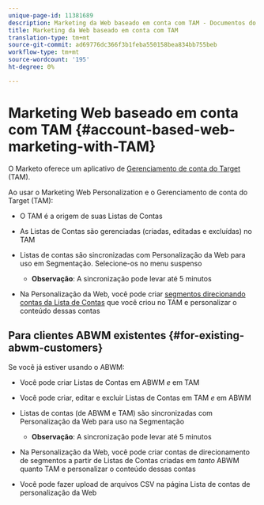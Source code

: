 ```yaml
---
unique-page-id: 11381689
description: Marketing da Web baseado em conta com TAM - Documentos do Marketo - Documentação do produto
title: Marketing da Web baseado em conta com TAM
translation-type: tm+mt
source-git-commit: ad69776dc366f3b1feba550158bea834bb755beb
workflow-type: tm+mt
source-wordcount: '195'
ht-degree: 0%

---
```



# Marketing Web baseado em conta com TAM {#account-based-web-marketing-with-TAM}

O Marketo oferece um aplicativo de [Gerenciamento de conta do Target](/help/marketo/product-docs/target-account-management/setup-tam/target-account-management-overview.md) (TAM).

Ao usar o Marketing Web Personalization e o Gerenciamento de conta do Target (TAM):

* O TAM é a origem de suas Listas de Contas
* As Listas de Contas são gerenciadas (criadas, editadas e excluídas) no TAM
* Listas de contas são sincronizadas com Personalização da Web para uso em Segmentação. Selecione-os no menu suspenso

   * **Observação**: A sincronização pode levar até 5 minutos

* Na Personalização da Web, você pode criar [segmentos direcionando contas da Lista de Contas](/help/marketo/product-docs/web-personalization/account-based-web-marketing/create-a-new-account-list.md) que você criou no TAM e personalizar o conteúdo dessas contas

## Para clientes ABWM existentes {#for-existing-abwm-customers}

Se você já estiver usando o ABWM:

* Você pode criar Listas de Contas em ABWM _e_ em TAM
* Você pode criar, editar e excluir Listas de Contas em TAM _e_ em ABWM
* Listas de contas (de ABWM e TAM) são sincronizadas com Personalização da Web para uso na Segmentação

   * **Observação**: A sincronização pode levar até 5 minutos

* Na Personalização da Web, você pode criar contas de direcionamento de segmentos a partir de Listas de Contas criadas em _tanto_ ABWM quanto TAM e personalizar o conteúdo dessas contas
* Você pode fazer upload de arquivos CSV na página Lista de contas de personalização da Web
